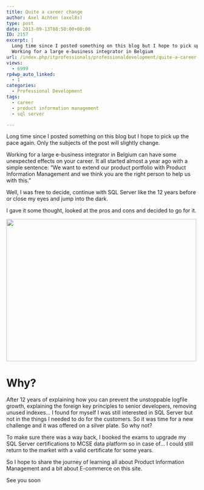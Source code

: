 ```yaml
---
title: Quite a career change
author: Axel Achten (axel8s)
type: post
date: 2013-09-13T08:50:00+00:00
ID: 2157
excerpt: |
  Long time since I posted something on this blog but I hope to pick up the pace again. Only the subjects of the post will slightly change.
  Working for a large e-business integrator in Belgium
url: /index.php/itprofessionals/professionaldevelopment/quite-a-career-change/
views:
  - 6999
rp4wp_auto_linked:
  - 1
categories:
  - Professional Development
tags:
  - career
  - product information management
  - sql server

---
```

Long time since I posted something on this blog but I hope to pick up the pace again. Only the subjects of the post will slightly change.
  
Working for a large e-business integrator in Belgium can have some unexpected effects on your career. It all started almost a year ago with a simple sentence: “We want to extend our product portfolio with Product Information Management and we think you are the right person to help us with this.”
  
Well, I was free to decide, continue with SQL Server like the 12 years before or close my eyes and jump into the dark.
  
I gave it some thought, looked at the pros and cons and decided to go for it.

<div class="image_block">
  <a href="http://www.flickr.com/photos/simonk/4794640288/in/photolist-8iFMvS-8K1sP8-9GAiNZ-bPx25B-8TfF2B-asUwcB-asXa7A-asUwxR-asUvwX-asX92Y-asX9gJ-asUwFP-8QHDjD-8QHDjx-aBfrCB-7XhCeU-asX9C5-asX8T9-98Tq5c-bFtGiz-cW9GVh-cW9E4U-cWHzvU-cWbw17-cWJTp1-cW9EoQ-cWJ9nS-cWbvKQ-d78EiG-d78EoG-cWbv5G-cWJZmA-cW9Feq-fkpmvK-8CR1Hi-bEetC3-bT9dGv-bT9dEx-bT9dBt-bEetxu-bEetvL-bEetz1-bT9duP-b7CwFT-b7CwyR-bT9diz-bEetiE-bT9dfP-bT9dsB-bEetm9-bT9dqZ/lightbox/"><img alt="" src="/wp-content/uploads/blogs/ITProfessionals/Axel/CarreerChange.jpg?mtime=1378996829" width="500" height="374" /></a>
</div>

# Why?

After 12 years of explaining how you can prevent the unstoppable logfile growth, explaining the foreign key principles to senior developers, removing unused indexes… I found for myself I was still interested in SQL Server but not in the things I needed to do for the customers. So it was time for a new challenge and it was offered on a silver plate. So why not?
  
To make sure there was a way back, I booked the exams to upgrade my SQL Server certifications to MCSE data platform so in case of… I could still return to the market with a valid certificate for some years.
  
So I hope to share the journey of learning all about Product Information Management and a bit about E-commerce on this site.

See you soon
